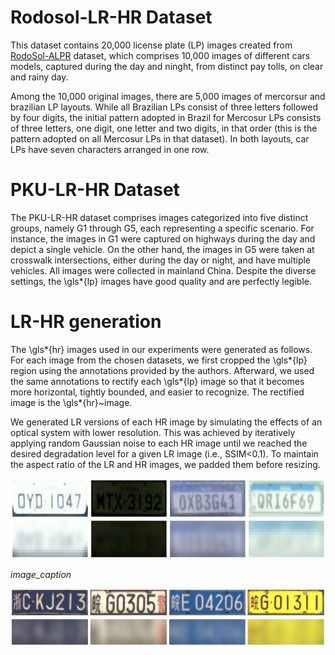 # Rodosol-LR-HR Dataset

This dataset contains 20,000 license plate (LP) images created from [RodoSol-ALPR](https://github.com/raysonlaroca/rodosol-alpr-dataset) dataset, which comprises 10,000 images of different cars models, captured during the day and ninght, from distinct pay tolls, on clear and rainy day.

Among the 10,000 original images, there are 5,000 images of mercorsur and brazilian LP layouts. While all Brazilian LPs consist of three letters followed by four digits, the initial pattern adopted in Brazil for Mercosur LPs consists of three letters, one digit, one letter and two digits, in that order (this is the pattern adopted on all Mercosur LPs in that dataset). In both layouts, car LPs have seven characters arranged in one row.

# PKU-LR-HR Dataset

The PKU-LR-HR dataset comprises images categorized into five distinct groups, namely G1 through G5, each representing a specific scenario. For instance, the images in G1 were captured on highways during the day and depict a single vehicle. On the other hand, the images in G5 were taken at crosswalk intersections, either during the day or night, and have multiple vehicles.
All images were collected in mainland China. Despite the diverse settings, the \gls*{lp} images have good quality and are perfectly legible.

# LR-HR generation

The \gls*{hr} images used in our experiments were generated as follows. For each image from the chosen datasets, we first cropped the \gls*{lp} region using the annotations provided by the authors. Afterward, we used the same annotations to rectify each \gls*{lp} image so that it becomes more horizontal, tightly bounded, and easier to recognize. The rectified image is the \gls*{hr}~image.

We generated LR versions of each HR image by simulating the effects of an optical system with lower resolution. This was achieved by iteratively applying random Gaussian noise to each HR image until we reached the desired degradation level for a given LR image (i.e., SSIM<0.1). To maintain the aspect ratio of the LR and HR images, we padded them before resizing.

<p>
<img src="./Media/image2.png" width="600"/>
  
<em>image_caption</em>
</p>
<img src="./Media/image.png" width="600"/>  
